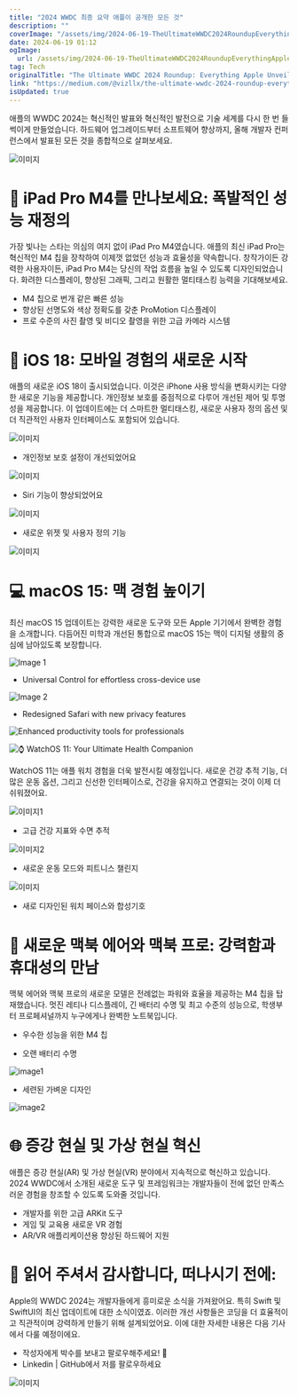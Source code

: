 ```yaml
---
title: "2024 WWDC 최종 요약 애플이 공개한 모든 것"
description: ""
coverImage: "/assets/img/2024-06-19-TheUltimateWWDC2024RoundupEverythingAppleUnveiled_0.png"
date: 2024-06-19 01:12
ogImage: 
  url: /assets/img/2024-06-19-TheUltimateWWDC2024RoundupEverythingAppleUnveiled_0.png
tag: Tech
originalTitle: "The Ultimate WWDC 2024 Roundup: Everything Apple Unveiled"
link: "https://medium.com/@vizllx/the-ultimate-wwdc-2024-roundup-everything-apple-unveiled-78e36a5b5053"
isUpdated: true
---
```






애플의 WWDC 2024는 혁신적인 발표와 혁신적인 발전으로 기술 세계를 다시 한 번 들썩이게 만들었습니다. 하드웨어 업그레이드부터 소프트웨어 향상까지, 올해 개발자 컨퍼런스에서 발표된 모든 것을 종합적으로 살펴보세요.

![이미지](/assets/img/2024-06-19-TheUltimateWWDC2024RoundupEverythingAppleUnveiled_0.png)

# 🌟 iPad Pro M4를 만나보세요: 폭발적인 성능 재정의

가장 빛나는 스타는 의심의 여지 없이 iPad Pro M4였습니다. 애플의 최신 iPad Pro는 혁신적인 M4 칩을 장착하여 이제껏 없었던 성능과 효율성을 약속합니다. 창작가이든 강력한 사용자이든, iPad Pro M4는 당신의 작업 흐름을 높일 수 있도록 디자인되었습니다. 화려한 디스플레이, 향상된 그래픽, 그리고 원활한 멀티태스킹 능력을 기대해보세요.

<div class="content-ad"></div>

- M4 칩으로 번개 같은 빠른 성능
- 향상된 선명도와 색상 정확도를 갖춘 ProMotion 디스플레이
- 프로 수준의 사진 촬영 및 비디오 촬영을 위한 고급 카메라 시스템

# 🚀 iOS 18: 모바일 경험의 새로운 시작

애플의 새로운 iOS 18이 출시되었습니다. 이것은 iPhone 사용 방식을 변화시키는 다양한 새로운 기능을 제공합니다. 개인정보 보호를 중점적으로 다루어 개선된 제어 및 투명성을 제공합니다. 이 업데이트에는 더 스마트한 멀티태스킹, 새로운 사용자 정의 옵션 및 더 직관적인 사용자 인터페이스도 포함되어 있습니다.

![이미지](/assets/img/2024-06-19-TheUltimateWWDC2024RoundupEverythingAppleUnveiled_1.png)

<div class="content-ad"></div>

- 개인정보 보호 설정이 개선되었어요

![이미지](/assets/img/2024-06-19-TheUltimateWWDC2024RoundupEverythingAppleUnveiled_2.png)

- Siri 기능이 향상되었어요

![이미지](/assets/img/2024-06-19-TheUltimateWWDC2024RoundupEverythingAppleUnveiled_3.png)

<div class="content-ad"></div>

- 새로운 위젯 및 사용자 정의 기능

![이미지](/assets/img/2024-06-19-TheUltimateWWDC2024RoundupEverythingAppleUnveiled_4.png)

# 💻 macOS 15: 맥 경험 높이기

최신 macOS 15 업데이트는 강력한 새로운 도구와 모든 Apple 기기에서 완벽한 경험을 소개합니다. 다듬어진 미학과 개선된 통합으로 macOS 15는 맥이 디지털 생활의 중심에 남아있도록 보장합니다.

<div class="content-ad"></div>


![Image 1](/assets/img/2024-06-19-TheUltimateWWDC2024RoundupEverythingAppleUnveiled_5.png)

- Universal Control for effortless cross-device use

![Image 2](/assets/img/2024-06-19-TheUltimateWWDC2024RoundupEverythingAppleUnveiled_6.png)

- Redesigned Safari with new privacy features


<div class="content-ad"></div>


![Enhanced productivity tools for professionals](/assets/img/2024-06-19-TheUltimateWWDC2024RoundupEverythingAppleUnveiled_7.png)

![⌚ WatchOS 11: Your Ultimate Health Companion](/assets/img/2024-06-19-TheUltimateWWDC2024RoundupEverythingAppleUnveiled_8.png)


<div class="content-ad"></div>

WatchOS 11는 애플 워치 경험을 더욱 발전시킬 예정입니다. 새로운 건강 추적 기능, 더 많은 운동 옵션, 그리고 신선한 인터페이스로, 건강을 유지하고 연결되는 것이 이제 더 쉬워졌어요.

![이미지1](/assets/img/2024-06-19-TheUltimateWWDC2024RoundupEverythingAppleUnveiled_9.png)

- 고급 건강 지표와 수면 추적

![이미지2](/assets/img/2024-06-19-TheUltimateWWDC2024RoundupEverythingAppleUnveiled_10.png)

<div class="content-ad"></div>

- 새로운 운동 모드와 피트니스 챌린지

![이미지](/assets/img/2024-06-19-TheUltimateWWDC2024RoundupEverythingAppleUnveiled_11.png)

- 새로 디자인된 워치 페이스와 합성기호

# 💼 새로운 맥북 에어와 맥북 프로: 강력함과 휴대성의 만남

<div class="content-ad"></div>

맥북 에어와 맥북 프로의 새로운 모델은 전례없는 파워와 효율을 제공하는 M4 칩을 탑재했습니다. 멋진 레티나 디스플레이, 긴 배터리 수명 및 최고 수준의 성능으로, 학생부터 프로페셔널까지 누구에게나 완벽한 노트북입니다.

- 우수한 성능을 위한 M4 칩


<div class="content-ad"></div>

- 오랜 배터리 수명

![image1](/assets/img/2024-06-19-TheUltimateWWDC2024RoundupEverythingAppleUnveiled_14.png)

- 세련된 가벼운 디자인

![image2](/assets/img/2024-06-19-TheUltimateWWDC2024RoundupEverythingAppleUnveiled_15.png)

<div class="content-ad"></div>

# 🌐 증강 현실 및 가상 현실 혁신

애플은 증강 현실(AR) 및 가상 현실(VR) 분야에서 지속적으로 혁신하고 있습니다. 2024 WWDC에서 소개된 새로운 도구 및 프레임워크는 개발자들이 전에 없던 만족스러운 경험을 창조할 수 있도록 도와줄 것입니다.

- 개발자를 위한 고급 ARKit 도구
- 게임 및 교육용 새로운 VR 경험
- AR/VR 애플리케이션용 향상된 하드웨어 지원

# 🍻 읽어 주셔서 감사합니다, 떠나시기 전에:

<div class="content-ad"></div>

Apple의 WWDC 2024는 개발자들에게 흥미로운 소식을 가져왔어요. 특히 Swift 및 SwiftUI의 최신 업데이트에 대한 소식이였죠. 이러한 개선 사항들은 코딩을 더 효율적이고 직관적이며 강력하게 만들기 위해 설계되었어요. 이에 대한 자세한 내용은 다음 기사에서 다룰 예정이에요.

- 작성자에게 박수를 보내고 팔로우해주세요! 👏
- Linkedin | GitHub에서 저를 팔로우하세요

![이미지](https://miro.medium.com/v2/resize:fit:1400/0*kujG1SCrgJLl54ok.gif)